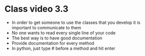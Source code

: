 # Class video 3.3
- In order to get someone to use the classes that you develop it is important to communicate to them
- No one wants to read every single line of your code
- The best way is to have good documentation
- Provide documentation for every method
- In python, just type # before a method and hit enter